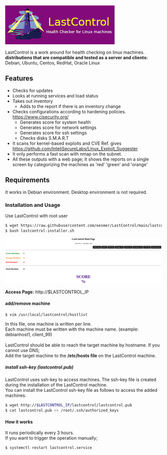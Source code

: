 ![alt text](screenshot/lastcontrol_logo.png "LastControl")
<br>

LastControl is a work around for health checking on linux machines. <br>
**distributions that are compatible and tested as a server and clients:** <br>
Debian, Ubuntu, Centos, RedHat, Oracle Linux

## Features
- Checks for updates
- Looks at running services and load status
- Takes out inventory
  - Adds to the report if there is an inventory change
- Checks configurations according to hardening policies. https://www.cisecurity.org/
  - Generates score for system health
  - Generates score for network settings
  - Generates score for ssh settings
  - Checks disks S.M.A.R.T
- It scans for kernel-based exploits and CVE Ref. gives https://github.com/InteliSecureLabs/Linux_Exploit_Suggester
- It only performs a fast scan with nmap on the subnet.
- All these outputs with a web page; It shows the reports on a single screen by categorizing the machines as 'red' 'green' and 'orange'

## Requirements
It works in Debian environment. Desktop environment is not required.

### Installation and Usage
Use LastControl with root user
```sh
$ wget https://raw.githubusercontent.com/eesmer/LastControl/main/lastcontrol-installer.sh
$ bash lastcontrol-installer.sh
```
![alt text](screenshot/LastControl_main_page.png "LastControl Main Page")

**Access Page:** http://$LASTCONTROL_IP

#### add/remove machine
```sh
$ vim /usr/local/lastcontrol/hostlist
```
In this file, one machine is written per line.<br>
Each machine must be written with the machine name.
(example: debianhost1, client_99) <br>
<br>
LastControl should be able to reach the target machine by hostname.
If you cannot use DNS;<br>
Add the target machine to the **/etc/hosts file** on the LastControl machine.

##### install ssh-key (lastcontrol.pub)
LastControl uses ssh-key to access machines. The ssh-key file is created during the installation of the LastControl machine.<br>
You can install the LastControl ssh-key file as follows to access the added machines.
```sh
$ wget http://$LASTCONTROL_IP/lastcontrol/lastcontrol.pub
$ cat lastcontrol.pub >> /root/.ssh/authorized_keys
```

#### How it works
It runs periodically every 3 hours.<br>
If you want to trigger the operation manually;<br>
```sh
$ systemctl restart lastcontrol.service
```

